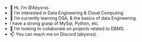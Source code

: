 - 👋 Hi, I’m @Abyxrss
- 👀 I’m interested in Data Engineering & Cloud Computing
- 🌱 I’m currently learning DSA, & the basics of data Engineering.
- I have a strong grasp of MySql, Python, etc.
- 💞️ I’m looking to collaborate on projects related to DBMS.
- 📫 You can reach me on Discord (abyxrss).

<!---
Abyxrss/Abyxrss is a ✨ special ✨ repository because its `README.md` (this file) appears on your GitHub profile.
You can click the Preview link to take a look at your changes.
--->
